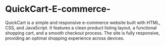 # QuickCart-E-commerce-
QuickCart is a simple and responsive e-commerce website built with HTML, CSS, and JavaScript. It features a clean product listing layout, a functional shopping cart, and a smooth checkout process. The site is fully responsive, providing an optimal shopping experience across devices.
